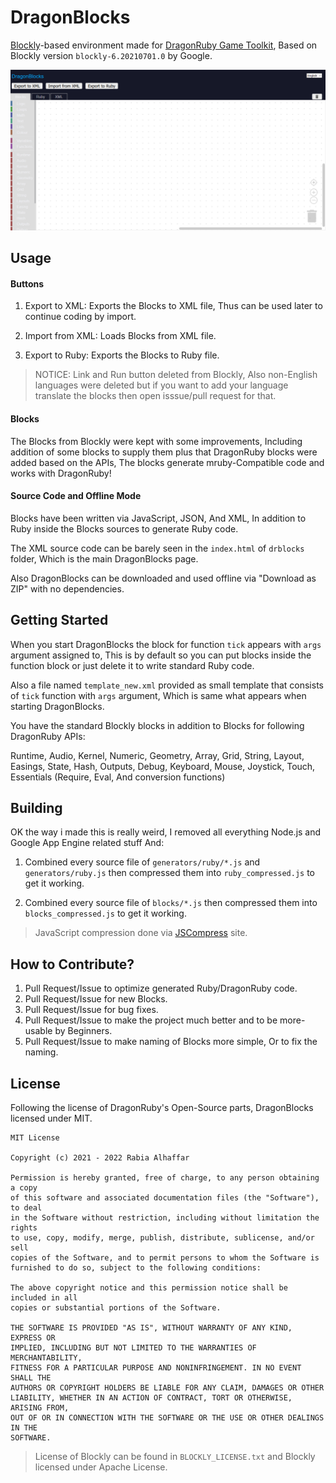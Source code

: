 # DragonBlocks

[Blockly](https://developers.google.com/blockly)-based environment made for [DragonRuby Game Toolkit](https://dragonruby.org/toolkit/game), Based on Blockly version `blockly-6.20210701.0` by Google.

<img src="dragonblocks.png">

## Usage

#### Buttons

1. Export to XML: Exports the Blocks to XML file, Thus can be used later to continue coding by import.

2. Import from XML: Loads Blocks from XML file.

3. Export to Ruby: Exports the Blocks to Ruby file.

> NOTICE: Link and Run button deleted from Blockly, Also non-English languages were deleted but if you want to add your language translate the blocks then open isssue/pull request for that.

#### Blocks

The Blocks from Blockly were kept with some improvements, Including addition of some blocks to supply them plus that DragonRuby blocks were added based on the APIs, The blocks generate mruby-Compatible code and works with DragonRuby!

#### Source Code and Offline Mode

Blocks have been written via JavaScript, JSON, And XML, In addition to Ruby inside the Blocks sources to generate Ruby code.

The XML source code can be barely seen in the `index.html` of `drblocks` folder, Which is the main DragonBlocks page.

Also DragonBlocks can be downloaded and used offline via "Download as ZIP" with no dependencies.

## Getting Started

When you start DragonBlocks the block for function `tick` appears with `args` argument assigned to, This is by default so you can put blocks inside the function block or just delete it to write standard Ruby code.

Also a file named `template_new.xml` provided as small template that consists of `tick` function with `args` argument, Which is same what appears when starting DragonBlocks.

You have the standard Blockly blocks in addition to Blocks for following DragonRuby APIs:

Runtime, Audio, Kernel, Numeric, Geometry, Array, Grid, String, Layout, Easings, State, Hash, Outputs, Debug, Keyboard, Mouse, Joystick, Touch, Essentials (Require, Eval, And conversion functions)

## Building

OK the way i made this is really weird, I removed all everything Node.js and Google App Engine related stuff And:

1. Combined every source file of `generators/ruby/*.js` and `generators/ruby.js` then compressed them into `ruby_compressed.js` to get it working.

2. Combined every source file of `blocks/*.js` then compressed them into `blocks_compressed.js` to get it working.

> JavaScript compression done via [JSCompress](https://jscompress.com) site.

## How to Contribute?

1. Pull Request/Issue to optimize generated Ruby/DragonRuby code.
2. Pull Request/Issue for new Blocks.
3. Pull Request/Issue for bug fixes.
4. Pull Request/Issue to make the project much better and to be more-usable by Beginners.
5. Pull Request/Issue to make naming of Blocks more simple, Or to fix the naming.

## License

Following the license of DragonRuby's Open-Source parts, DragonBlocks licensed under MIT.

```
MIT License

Copyright (c) 2021 - 2022 Rabia Alhaffar

Permission is hereby granted, free of charge, to any person obtaining a copy
of this software and associated documentation files (the "Software"), to deal
in the Software without restriction, including without limitation the rights
to use, copy, modify, merge, publish, distribute, sublicense, and/or sell
copies of the Software, and to permit persons to whom the Software is
furnished to do so, subject to the following conditions:

The above copyright notice and this permission notice shall be included in all
copies or substantial portions of the Software.

THE SOFTWARE IS PROVIDED "AS IS", WITHOUT WARRANTY OF ANY KIND, EXPRESS OR
IMPLIED, INCLUDING BUT NOT LIMITED TO THE WARRANTIES OF MERCHANTABILITY,
FITNESS FOR A PARTICULAR PURPOSE AND NONINFRINGEMENT. IN NO EVENT SHALL THE
AUTHORS OR COPYRIGHT HOLDERS BE LIABLE FOR ANY CLAIM, DAMAGES OR OTHER
LIABILITY, WHETHER IN AN ACTION OF CONTRACT, TORT OR OTHERWISE, ARISING FROM,
OUT OF OR IN CONNECTION WITH THE SOFTWARE OR THE USE OR OTHER DEALINGS IN THE
SOFTWARE.
```

> License of Blockly can be found in `BLOCKLY_LICENSE.txt` and Blockly licensed under Apache License.
